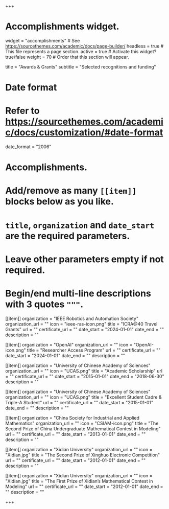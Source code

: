 +++
# Accomplishments widget.
widget = "accomplishments"  # See https://sourcethemes.com/academic/docs/page-builder/
headless = true  # This file represents a page section.
active = true  # Activate this widget? true/false
weight = 70  # Order that this section will appear.

title = "Awards & Grants"
subtitle = "Selected recognitions and funding"

# Date format
#   Refer to https://sourcethemes.com/academic/docs/customization/#date-format
date_format = "2006"

# Accomplishments.
#   Add/remove as many `[[item]]` blocks below as you like.
#   `title`, `organization` and `date_start` are the required parameters.
#   Leave other parameters empty if not required.
#   Begin/end multi-line descriptions with 3 quotes `"""`.

  
[[item]]
  organization = "IEEE Robotics and Automation Society"
  organization_url = ""
  icon = "ieee-ras-icon.png"
  title = "ICRA@40 Travel Grants"
  url = ""
  certificate_url = ""
  date_start = "2024-01-01"
  date_end = ""
  description = ""


[[item]]
  organization = "OpenAI"
  organization_url = ""
  icon = "OpenAI-icon.png"
  title = "Researcher Access Program"
  url = ""
  certificate_url = ""
  date_start = "2024-01-01"
  date_end = ""
  description = ""


[[item]]
  organization = "University of Chinese Academy of Sciences"
  organization_url = ""
  icon = "UCAS.png"
  title = "Academic Scholarship"
  url = ""
  certificate_url = ""
  date_start = "2015-01-01"
  date_end = "2018-06-30"
  description = ""


[[item]]
  organization = "University of Chinese Academy of Sciences"
  organization_url = ""
  icon = "UCAS.png"
  title = "Excellent Student Cadre & Triple-A Student"
  url = ""
  certificate_url = ""
  date_start = "2015-01-01"
  date_end = ""
  description = ""


[[item]]
  organization = "China Society for Industrial and Applied Mathematics"
  organization_url = ""
  icon = "CSIAM-icon.png"
  title = "The Second Prize of China Undergraduate Mathematical Contest in Modeling"
  url = ""
  certificate_url = ""
  date_start = "2013-01-01"
  date_end = ""
  description = ""

[[item]]
  organization = "Xidian University"
  organization_url = ""
  icon = "Xidian.jpg"
  title = "The Second Prize of Xinghuo Electronic Competition"
  url = ""
  certificate_url = ""
  date_start = "2012-01-01"
  date_end = ""
  description = ""

[[item]]
  organization = "Xidian University"
  organization_url = ""
  icon = "Xidian.jpg"
  title = "The First Prize of Xidian’s Mathematical Contest in Modeling"
  url = ""
  certificate_url = ""
  date_start = "2012-01-01"
  date_end = ""
  description = ""

+++
